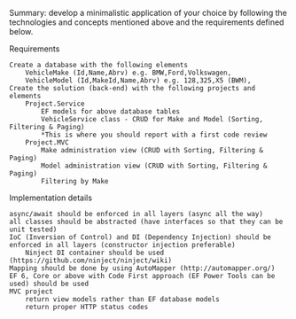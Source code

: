 Summary: develop a minimalistic application of your choice by following the technologies and concepts mentioned above and the requirements defined below.

Requirements

    Create a database with the following elements
        VehicleMake (Id,Name,Abrv) e.g. BMW,Ford,Volkswagen,
        VehicleModel (Id,MakeId,Name,Abrv) e.g. 128,325,X5 (BWM), 
    Create the solution (back-end) with the following projects and elements
        Project.Service
            EF models for above database tables
            VehicleService class - CRUD for Make and Model (Sorting, Filtering & Paging) 
            *This is where you should report with a first code review
        Project.MVC 
            Make administration view (CRUD with Sorting, Filtering & Paging)
            Model administration view (CRUD with Sorting, Filtering & Paging)
            Filtering by Make

Implementation details 

    async/await should be enforced in all layers (async all the way)
    all classes should be abstracted (have interfaces so that they can be unit tested)
    IoC (Inversion of Control) and DI (Dependency Injection) should be enforced in all layers (constructor injection preferable) 
        Ninject DI container should be used (https://github.com/ninject/ninject/wiki)
    Mapping should be done by using AutoMapper (http://automapper.org/)
    EF 6, Core or above with Code First approach (EF Power Tools can be used) should be used  
    MVC project
        return view models rather than EF database models
        return proper HTTP status codes
